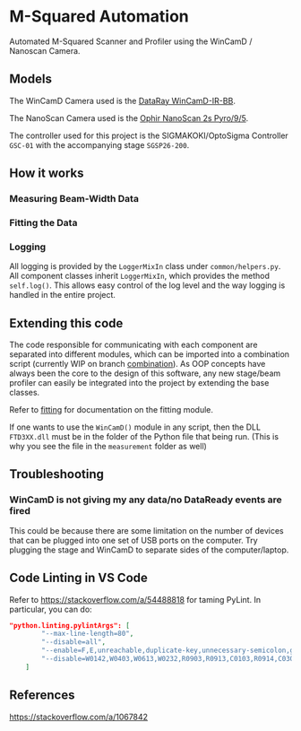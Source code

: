 # M-Squared Automation
Automated M-Squared Scanner and Profiler using the WinCamD / Nanoscan Camera.

## Models
The WinCamD Camera used is the [DataRay WinCamD-IR-BB](https://dataray.com/collections/beam-profiling-cameras/products/wincamd-ir-bb-broadband-2-to-16-%C2%B5m-mwir-fir-beam-profiler). 

The NanoScan Camera used is the [Ophir NanoScan 2s Pyro/9/5](https://www.ophiropt.com/laser--measurement/beam-profilers/products/Scanning-Slit-Beam-Profiling-with-NanoScan/NanoScan-2s-Pyro-9-5).

The controller used for this project is the SIGMAKOKI/OptoSigma Controller `GSC-01` with the accompanying stage `SGSP26-200`.

## How it works
### Measuring Beam-Width Data
### Fitting the Data
### Logging
All logging is provided by the `LoggerMixIn` class under `common/helpers.py`. All component classes inherit `LoggerMixIn`, which provides the method `self.log()`. This allows easy control of the log level and the way logging is handled in the entire project. 

## Extending this code
The code responsible for communicating with each component are separated into different modules, which can be imported into a combination script (currently WIP on branch [combination](https://github.com/sunjerry019/nanosquared/tree/combination)). As OOP concepts have always been the core to the design of this software, any new stage/beam profiler can easily be integrated into the project by extending the base classes. 

Refer to [fitting](https://github.com/sunjerry019/nanosquared/tree/combination/src/fitting) for documentation on the fitting module. 

If one wants to use the `WinCamD()` module in any script, then the DLL `FTD3XX.dll` must be in the folder of the Python file that being run. (This is why you see the file in the `measurement` folder as well)

## Troubleshooting
### WinCamD is not giving my any data/no DataReady events are fired
This could be because there are some limitation on the number of devices that can be plugged into one set of USB ports on the computer. Try plugging the stage and WinCamD to separate sides of the computer/laptop.

## Code Linting in VS Code
Refer to https://stackoverflow.com/a/54488818 for taming PyLint. In particular, you can do:
```json
"python.linting.pylintArgs": [
		"--max-line-length=80",
		"--disable=all",
		"--enable=F,E,unreachable,duplicate-key,unnecessary-semicolon,global-variable-not-assigned,unused-variable,binary-op-exception,bad-format-string,anomalous-backslash-in-string,bad-open-mode",
		"--disable=W0142,W0403,W0613,W0232,R0903,R0913,C0103,R0914,C0304,F0401,W0402,E1101,W0614,C0111,C0301"
	]	
```

## References
https://stackoverflow.com/a/1067842